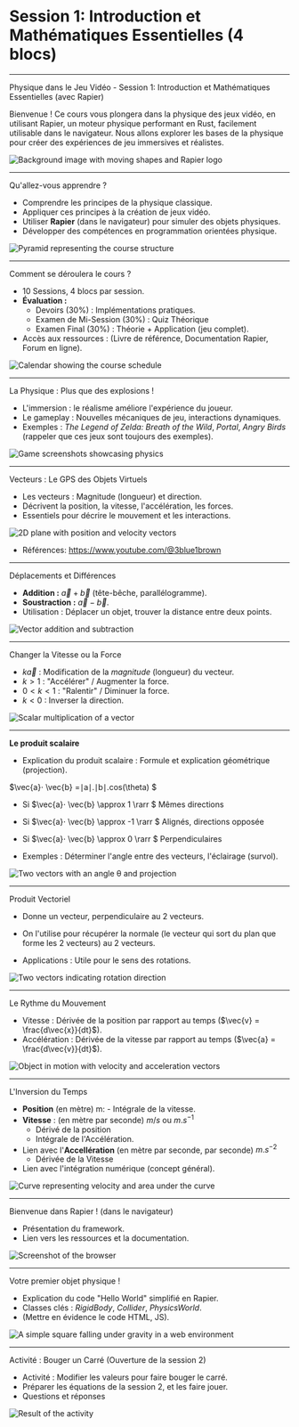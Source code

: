 # Session 1: Introduction et Mathématiques Essentielles (4 blocs)

---

Physique dans le Jeu Vidéo - Session 1: Introduction et Mathématiques Essentielles (avec Rapier)

Bienvenue ! Ce cours vous plongera dans la physique des jeux vidéo, en utilisant Rapier, un moteur physique performant en Rust, facilement utilisable dans le navigateur. Nous allons explorer les bases de la physique pour créer des expériences de jeu immersives et réalistes.

![Background image with moving shapes and Rapier logo](../images/intro.png)

---

Qu'allez-vous apprendre ?

- Comprendre les principes de la physique classique.
- Appliquer ces principes à la création de jeux vidéo.
- Utiliser **Rapier** (dans le navigateur) pour simuler des objets physiques.
- Développer des compétences en programmation orientées physique.

![Pyramid representing the course structure](../images/pyramide.png)

---

Comment se déroulera le cours ?

- 10 Sessions, 4 blocs par session.
- **Évaluation :**
  - Devoirs (30%) : Implémentations pratiques.
  - Examen de Mi-Session (30%) : Quiz Théorique
  - Examen Final (30%) : Théorie + Application (jeu complet).
- Accès aux ressources : (Livre de référence, Documentation Rapier, Forum en ligne).

![Calendar showing the course schedule](images/course_calendar.png)

---

La Physique : Plus que des explosions !

- L'immersion : le réalisme améliore l'expérience du joueur.
- Le gameplay : Nouvelles mécaniques de jeu, interactions dynamiques.
- Exemples : _The Legend of Zelda: Breath of the Wild_, _Portal_, _Angry Birds_ (rappeler que ces jeux sont toujours des exemples).

![Game screenshots showcasing physics](../images/example_01.png)

---

Vecteurs : Le GPS des Objets Virtuels

- Les vecteurs : Magnitude (longueur) et direction.
- Décrivent la position, la vitesse, l'accélération, les forces.
- Essentiels pour décrire le mouvement et les interactions.

![2D plane with position and velocity vectors](../images/vectors.png)

- Références: https://www.youtube.com/@3blue1brown

---

Déplacements et Différences

- **Addition :** $\vec{a} + \vec{b}$ (tête-bêche, parallélogramme).
- **Soustraction :** $\vec{a} - \vec{b}$.
- Utilisation : Déplacer un objet, trouver la distance entre deux points.

![Vector addition and subtraction](../images/addition.png)

---

Changer la Vitesse ou la Force

- $k \vec{a}$ : Modification de la _magnitude_ (longueur) du vecteur.
- $k > 1$ : "Accélérer" / Augmenter la force.
- $0 < k < 1$ : "Ralentir" / Diminuer la force.
- $k < 0$ : Inverser la direction.

![Scalar multiplication of a vector](../images/dim2.png)

---

**Le produit scalaire**

- Explication du produit scalaire : Formule et explication géométrique (projection).

$\vec{a}⋅ \vec{b} =∣a∣.∣b∣.cos(\theta) $

- Si $\vec{a}⋅ \vec{b} \approx 1 \rarr $ Mêmes directions

- Si $\vec{a}⋅ \vec{b} \approx -1 \rarr $ Alignés, directions opposée

- Si $\vec{a}⋅ \vec{b} \approx 0 \rarr $ Perpendiculaires

- Exemples : Déterminer l'angle entre des vecteurs, l'éclairage (survol).

![Two vectors with an angle θ and projection](../images/dot.png)

---

Produit Vectoriel

- Donne un vecteur, perpendiculaire au 2 vecteurs.
- On l'utilise pour récupérer la normale (le vecteur qui sort du plan que forme les 2 vecteurs) au 2 vecteurs.

- Applications : Utile pour le sens des rotations.

![Two vectors indicating rotation direction](images/cross_product_2d.png)

---

Le Rythme du Mouvement

- Vitesse : Dérivée de la position par rapport au temps ($\vec{v} = \frac{d\vec{x}}{dt}$).
- Accélération : Dérivée de la vitesse par rapport au temps ($\vec{a} = \frac{d\vec{v}}{dt}$).

![Object in motion with velocity and acceleration vectors](images/velocity_acceleration.png)

---

L'Inversion du Temps

- **Position** (en mètre) m: - Intégrale de la vitesse.
- **Vitesse** : (en mètre par seconde) $m/s$ ou $m.s^{-1}$
  - Dérivé de la position
  - Intégrale de l'Accélération.
- Lien avec l'**Accellération** (en mètre par seconde, par seconde) $m.s^{-2}$
  - Dérivée de la Vitesse
- Lien avec l'intégration numérique (concept général).

![Curve representing velocity and area under the curve](images/integration.png)

---

Bienvenue dans Rapier ! (dans le navigateur)

- Présentation du framework.
- Lien vers les ressources et la documentation.

![Screenshot of the browser](images/browser_screenshot.png)

---

Votre premier objet physique !

- Explication du code "Hello World" simplifié en Rapier.
- Classes clés : _RigidBody_, _Collider_, _PhysicsWorld_.
- (Mettre en évidence le code HTML, JS).

![A simple square falling under gravity in a web environment](images/falling_square_rapier.png)

---

Activité : Bouger un Carré (Ouverture de la session 2)

- Activité : Modifier les valeurs pour faire bouger le carré.
- Préparer les équations de la session 2, et les faire jouer.
- Questions et réponses

![Result of the activity](images/activity_result.png)
